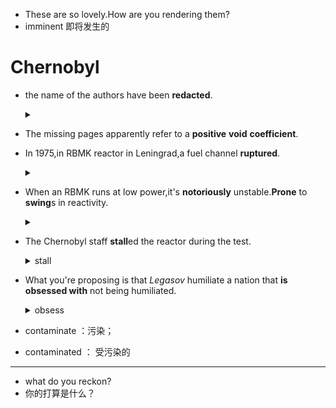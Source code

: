 - These are so lovely.How are you rendering them?
- imminent 即将发生的

# Chernobyl
- the name of the authors have been **redacted**.
  <details>
  <summary></summary>
  
  1. redact : 编篡；
  2. redacted : 被篡改
  </details>
- The missing pages apparently refer to a **positive** **void** **coefficient**.

- In 1975,in RBMK reactor in Leningrad,a fuel channel **ruptured**.
  <details>
  <summary></summary>
  
  rupture : 破裂；爆裂
  </details>

- When an RBMK runs at low power,it's **notoriously** unstable.**Prone** to **swing**s in reactivity.
  <details>
  <summary></summary>
  
  1. notorious : 声名狼藉的；
  2. prone : adj.易于遭受：*likely or liable to suffer from,do,or experience something unpleasant or regrettable*.
  2. swing : 摇晃；
  </details>

- The Chernobyl staff **stall**ed the reactor during the test.
  <details>
  <summary>stall</summary>
  
  停顿；抛锚；差不多就是“使停止”的意思：to stop making progress.
  </details>

- What you're proposing is that *Legasov* humiliate a nation that **is obsessed with** not being humiliated.
  <details>
  <summary>obsess</summary>
  
  使痴迷；使迷恋
  - be obsessed with sth. :痴迷于某物 
  </details>

- contaminate ：污染；
- contaminated ： 受污染的

----
- what do you reckon?
- 你的打算是什么？
